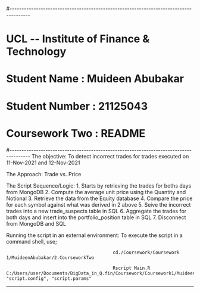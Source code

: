 #--------------------------------------------------------------------------------------
# UCL -- Institute of Finance & Technology
# Student Name  : Muideen Abubakar
# Student Number : 21125043
# Coursework Two : README 
#--------------------------------------------------------------------------------------
The objective: To detect incorrect trades for trades executed on 11-Nov-2021 and 12-Nov-2021

The Approach: Trade vs. Price

The Script Sequence/Logic: 
                        1. Starts by retrieving the trades for boths days from MongoDB
                        2. Compute the average unit price using the Quantity and Notional
                        3. Retrieve the data from the Equity database
                        4. Compare the price for each symbol against what was derived in 2 above
                        5. Seive the incorrect trades into a new trade_suspects table in SQL
                        6. Aggregate the trades for both days and insert into the portfolio_position table in SQL
                        7. Disconnect from  MongoDB and SQL

Running the script in an external environment: 
                                            To execute the script in a command shell, use;
                                            
                                            cd./Coursework/Coursework 1/MuideenAbubakar/2.CourseworkTwo
                                            
                                            Rscript Main.R C:/Users/user/Documents/BigData_in_Q.fin/Coursework/Coursework1/MuideenAbubakar/2.CourseworkTwo, "script.config", "script.params"

__________________________________________________________________________________________________________________________





